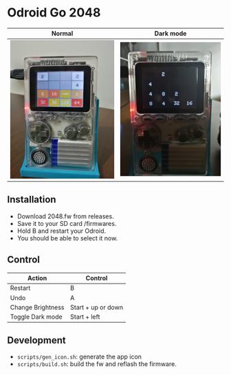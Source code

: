 # Odroid Go 2048

|Normal|Dark mode|
|---|---|
|![](screenshots/odroid-go-2048.jpeg)|![](screenshots/blackawhite.jpeg)|

## Installation

- Download 2048.fw from releases.
- Save it to your SD card /firmwares.
- Hold B and restart your Odroid.
- You should be able to select it now.

## Control

|Action|Control|
|---|---|
|Restart|B|
|Undo|A|
|Change Brightness|Start + up or down|
|Toggle Dark mode|Start + left|

## Development

- `scripts/gen_icon.sh`: generate the app icon
- `scripts/build.sh`: build the fw and reflash the firmware.